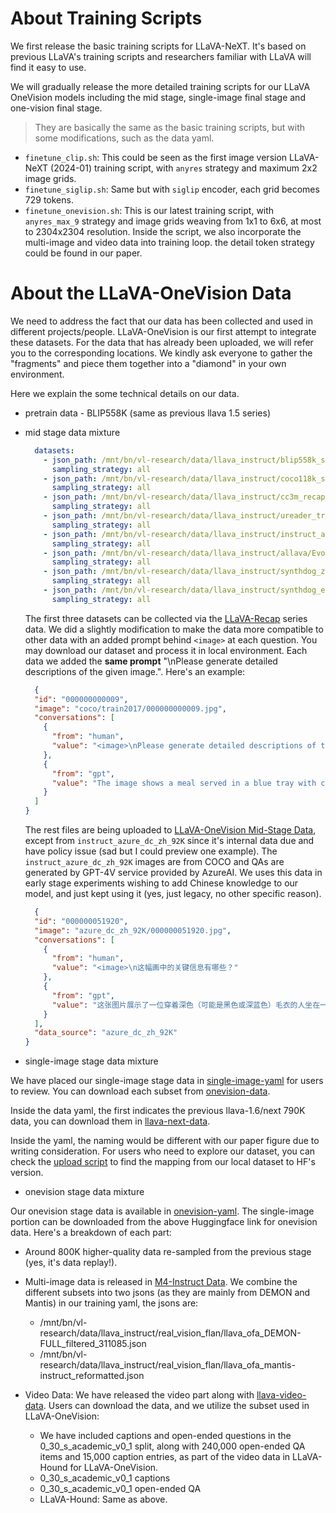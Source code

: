 # About Training Scripts

We first release the basic training scripts for LLaVA-NeXT. It's based on previous LLaVA's training scripts and researchers familiar with LLaVA will find it easy to use.

We will gradually release the more detailed training scripts for our LLaVA OneVision models including the mid stage, single-image final stage and one-vision final stage.
> They are basically the same as the basic training scripts, but with some modifications, such as the data yaml.

- `finetune_clip.sh`: This could be seen as the first image version LLaVA-NeXT (2024-01) training script, with `anyres` strategy and maximum 2x2 image grids.
- `finetune_siglip.sh`: Same but with `siglip` encoder, each grid becomes 729 tokens.
- `finetune_onevision.sh`: This is our latest training script, with `anyres_max_9` strategy and image grids weaving from 1x1 to 6x6, at most to 2304x2304 resolution. Inside the script, we also incorporate the multi-image and video data into training loop. the detail token strategy could be found in our paper.

# About the LLaVA-OneVision Data

We need to address the fact that our data has been collected and used in different projects/people. LLaVA-OneVision is our first attempt to integrate these datasets. For the data that has already been uploaded, we will refer you to the corresponding locations. We kindly ask everyone to gather the "fragments" and piece them together into a "diamond" in your own environment. 

Here we explain the some technical details on our data. 

- pretrain data - BLIP558K (same as previous llava 1.5 series)
- mid stage data mixture
  ```yaml
    datasets:
      - json_path: /mnt/bn/vl-research/data/llava_instruct/blip558k_stage1.5_finetune_w_prompt.json
        sampling_strategy: all
      - json_path: /mnt/bn/vl-research/data/llava_instruct/coco118k_stage1.5_finetune_w_prompt.json
        sampling_strategy: all
      - json_path: /mnt/bn/vl-research/data/llava_instruct/cc3m_recap_data_prompt_v2.json
        sampling_strategy: all
      - json_path: /mnt/bn/vl-research/data/llava_instruct/ureader_tr_sft.json
        sampling_strategy: all
      - json_path: /mnt/bn/vl-research/data/llava_instruct/instruct_azure_dc_zh_92K.json
        sampling_strategy: all
      - json_path: /mnt/bn/vl-research/data/llava_instruct/allava/Evol-Instruct-GPT4-Turbo-143K.json
        sampling_strategy: all
      - json_path: /mnt/bn/vl-research/data/llava_instruct/synthdog_zh/synthdog_zh_100k.json
        sampling_strategy: all
      - json_path: /mnt/bn/vl-research/data/llava_instruct/synthdog_en/synthdog_en_100k.json
        sampling_strategy: all  
  ```
  The first three datasets can be collected via the [LLaVA-Recap](https://huggingface.co/collections/lmms-lab/llava-next-6623288e2d61edba3ddbf5ff) series data. We did a slightly modification to make the data more compatible to other data with an added prompt behind `<image>` at each question. You may download our dataset and process it in local environment. Each data we added the **same prompt** "\nPlease generate detailed descriptions of the given image.". Here's an example:
  ```json
    {
    "id": "000000000009",
    "image": "coco/train2017/000000000009.jpg",
    "conversations": [
      {
        "from": "human",
        "value": "<image>\nPlease generate detailed descriptions of the given image."
      },
      {
        "from": "gpt",
        "value": "The image shows a meal served in a blue tray with compartments. In the top left compartment, there is a slice of bread with a spread that appears to be butter, accompanied by a few almonds and a slice of what looks like a baked potato or sweet potato. The top right compartment contains a variety of fruits, including what seems to be pineapple, orange slices, and possibly a piece of melon.\n\nIn the bottom left compartment, there is a piece of bread with a spread that could be butter or margarine, and a small portion of what might be a meatball or a similar type of meat covered in a sauce. The bottom right compartment contains a serving of broccoli, which appears to be steamed or lightly cooked.\n\nThe meal is presented in a way that suggests it is a balanced meal, with a variety of food groups represented carbohydrates (bread), protein (meatball), healthy fats (almonds and butter), and fruits and vegetables (broccoli and the fruit assortment). The image is a close-up photograph with a focus on the food, and the colors are vibrant, indicating freshness."
      }
    ]
  }
  ```

  The rest files are being uploaded to [LLaVA-OneVision Mid-Stage Data](https://huggingface.co/datasets/lmms-lab/LLaVA-OneVision-Mid-Data), except from `instruct_azure_dc_zh_92K` since it's internal data due and have policy issue (sad but I could preview one example). The `instruct_azure_dc_zh_92K` images are from COCO and QAs are generated by GPT-4V service provided by AzureAI. We uses this data in early stage experiments wishing to add Chinese knowledge to our model, and just kept using it (yes, just legacy, no other specific reason).
  ```json
    {
    "id": "000000051920",
    "image": "azure_dc_zh_92K/000000051920.jpg",
    "conversations": [
      {
        "from": "human",
        "value": "<image>\n这幅画中的关键信息有哪些？"
      },
      {
        "from": "gpt",
        "value": "这张图片展示了一位穿着深色（可能是黑色或深蓝色）毛衣的人坐在一张桌子前，正在用右手拿着一片披萨。披萨看起来有多种配料，包括绿色的菠菜和橙红色的番茄，放在一个银色的圆形披萨盘上。披萨盘上还剩下大约六片披萨。在背景中，可以看到一个穿着浅色衣服的人站在柜台后面，柜台上方有一个黑板菜单，上面用白色粉笔写着菜单项，但是字迹不清晰，无法阅读。整个场景看起来像是在一个披萨店内部，环境显得比较休闲。"
      }
    ],
    "data_source": "azure_dc_zh_92K"
  }
  ```

- single-image stage data mixture

We have placed our single-image stage data in [single-image-yaml](https://github.com/LLaVA-VL/LLaVA-NeXT/blob/main/scripts/train/single_image.yaml) for users to review. You can download each subset from [onevision-data](https://huggingface.co/datasets/lmms-lab/LLaVA-OneVision-Data). 

Inside the data yaml, the first indicates the previous llava-1.6/next 790K data, you can download them in [llava-next-data](https://huggingface.co/datasets/lmms-lab/LLaVA-NeXT-Data).

Inside the yaml, the naming would be different with our paper figure due to writing consideration. For users who need to explore our dataset, you can check the [upload script](https://github.com/LLaVA-VL/LLaVA-NeXT/blob/0070d0ae4931c9b19d9cc57c38e16a87c270a61c/playground/upload_data.py#L175) to find the mapping from our local dataset to HF's version.

- onevision stage data mixture

Our onevision stage data is available in [onevision-yaml](https://github.com/LLaVA-VL/LLaVA-NeXT/blob/main/scripts/train/onevision.yaml). The single-image portion can be downloaded from the above Huggingface link for onevision data. Here's a breakdown of each part:

  - Around 800K higher-quality data re-sampled from the previous stage (yes, it's data replay!).
  - Multi-image data is released in [M4-Instruct Data](https://huggingface.co/datasets/lmms-lab/M4-Instruct-Data). We combine the different subsets into two jsons (as they are mainly from DEMON and Mantis) in our training yaml, the jsons are:
    - /mnt/bn/vl-research/data/llava_instruct/real_vision_flan/llava_ofa_DEMON-FULL_filtered_311085.json
    - /mnt/bn/vl-research/data/llava_instruct/real_vision_flan/llava_ofa_mantis-instruct_reformatted.json
 
  - Video Data: We have released the video part along with [llava-video-data](https://huggingface.co/datasets/lmms-lab/LLaVA-Video-178K). Users can download the data, and we utilize the subset used in LLaVA-OneVision:
    - We have included captions and open-ended questions in the 0_30_s_academic_v0_1 split, along with 240,000 open-ended QA items and 15,000 caption entries, as part of the video data in LLaVA-Hound for LLaVA-OneVision.
    - 0_30_s_academic_v0_1 captions
    - 0_30_s_academic_v0_1 open-ended QA
    - LLaVA-Hound: Same as above.
